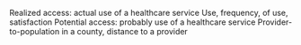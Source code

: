 
Realized access: actual use of a healthcare service
	Use, frequency, of use, satisfaction
Potential access: probably use of a healthcare service 
	Provider-to-population in a county, distance to a provider
